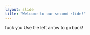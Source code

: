 ```yaml
---
layout: slide
title: "Welcome to our second slide!"
---
```

fuck you
Use the left arrow to go back!
